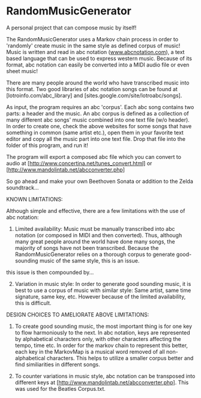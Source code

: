RandomMusicGenerator
====================

A personal project that can compose music by itself!


The RandomMusicGenerator uses a Markov chain process in order to 'randomly'
create music in the same style as defined corpus of music! Music is written and read
in abc notation (www.abcnotation.com), a text based language that can be used
to express western music. Because of its format, abc notation can easily
be converted into a MIDI audio file or even sheet music!

There are many people around the world who have transcribed music into this
format. Two good libraries of abc notation songs can be found at 
[lotroinfo.com/abc_library] and [sites.google.com/site/lotroabc/songs].

As input, the program requires an abc 'corpus'. Each abc song contains 
two parts: a header and the music. An abc corpus is defined as a collection
of many different abc songs' music combined into one text file (w/o header).
In order to create one, check the above websites for some songs that 
have something in common (same artist etc.), open them in your favorite 
text editor and copy all the music part into one text file. Drop that
file into the folder of this program, and run it!

The program will export a composed abc file which you can convert to audio at
[http://www.concertina.net/tunes_convert.html] 
or [http://www.mandolintab.net/abcconverter.php]

So go ahead and make your own Beethoven Sonata or addition to the
Zelda soundtrack...


KNOWN LIMITATIONS:

Although simple and effective, there are a few limitations with the use of abc notation:

1. Limited availability: Music must be manually transcribed into abc notation (or composed in MIDI and then converted). Thus, although many great people around the world have done many songs, the majority of songs have not been transcribed. Because the RandomMusicGenerator relies on a thorough corpus to generate good-sounding music of the same style, this is an issue.

this issue is then compounded by...

2. Variation in music style: In order to generate good sounding music, it is best to use a corpus of music with similar style: Same artist, same time signature, same key, etc. However because of the limited availability, this is difficult. 

DESIGN CHOICES TO AMELIORATE ABOVE LIMITATIONS:

1. To create good sounding music, the most important thing is for one key to flow harmoniously to the next. In abc notation, keys are represented by alphabetical characters only, with other characters affecting the tempo, time etc. In order for the markov chain to represent this better, each key in the MarkovMap is a musical word removed of all non-alphabetical characters. This helps to utilize a smaller corpus better and find similiarities in different songs.

2. To counter variations in music style, abc notation can be transposed into different keys at [http://www.mandolintab.net/abcconverter.php]. This was used for the Beatles Corpus.txt.
